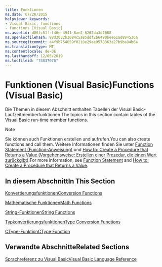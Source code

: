 ```yaml
---
title: Funktionen
ms.date: 07/20/2015
helpviewer_keywords:
- Visual Basic, functions
- functions [Visual Basic]
ms.assetid: d86fc51f-f46e-4941-8ae2-6262da3d2688
ms.openlocfilehash: 88d3032b3084c5a85ddf2b6490bee61ad894536a
ms.sourcegitcommit: a4f9b754059f0210e29ae0578363a27b9ba84b64
ms.translationtype: MT
ms.contentlocale: de-DE
ms.lasthandoff: 12/05/2019
ms.locfileid: "74837076"
---
```

# <a name="functions-visual-basic"></a><span data-ttu-id="700cc-102">Funktionen (Visual Basic)</span><span class="sxs-lookup"><span data-stu-id="700cc-102">Functions (Visual Basic)</span></span>
<span data-ttu-id="700cc-103">Die Themen in diesem Abschnitt enthalten Tabellen der Visual Basic-Laufzeitmemberfunktionen.</span><span class="sxs-lookup"><span data-stu-id="700cc-103">The topics in this section contain tables of the Visual Basic run-time member functions.</span></span>  
  
> [!NOTE]
> <span data-ttu-id="700cc-104">Sie können auch Funktionen erstellen und aufrufen.</span><span class="sxs-lookup"><span data-stu-id="700cc-104">You can also create functions and call them.</span></span> <span data-ttu-id="700cc-105">Weitere Informationen finden Sie unter [Function Statement (Function-Anweisung)](../../../visual-basic/language-reference/statements/function-statement.md) und [How to: Create a Procedure that Returns a Value (Vorgehensweise: Erstellen einer Prozedur, die einen Wert zurückgibt)](../../../visual-basic/programming-guide/language-features/procedures/how-to-create-a-procedure-that-returns-a-value.md).</span><span class="sxs-lookup"><span data-stu-id="700cc-105">For more information, see [Function Statement](../../../visual-basic/language-reference/statements/function-statement.md) and [How to: Create a Procedure that Returns a Value](../../../visual-basic/programming-guide/language-features/procedures/how-to-create-a-procedure-that-returns-a-value.md).</span></span>  
  
## <a name="in-this-section"></a><span data-ttu-id="700cc-106">In diesem Abschnitt</span><span class="sxs-lookup"><span data-stu-id="700cc-106">In This Section</span></span>  
 [<span data-ttu-id="700cc-107">Konvertierungsfunktionen</span><span class="sxs-lookup"><span data-stu-id="700cc-107">Conversion Functions</span></span>](../../../visual-basic/language-reference/functions/conversion-functions.md)  
  
 [<span data-ttu-id="700cc-108">Mathematische Funktionen</span><span class="sxs-lookup"><span data-stu-id="700cc-108">Math Functions</span></span>](../../../visual-basic/language-reference/functions/math-functions.md)  
  
 [<span data-ttu-id="700cc-109">String-Funktionen</span><span class="sxs-lookup"><span data-stu-id="700cc-109">String Functions</span></span>](../../../visual-basic/language-reference/functions/string-functions.md)  
  
 [<span data-ttu-id="700cc-110">Typkonvertierungsfunktionen</span><span class="sxs-lookup"><span data-stu-id="700cc-110">Type Conversion Functions</span></span>](../../../visual-basic/language-reference/functions/type-conversion-functions.md)  
  
 [<span data-ttu-id="700cc-111">CType-Funktion</span><span class="sxs-lookup"><span data-stu-id="700cc-111">CType Function</span></span>](../../../visual-basic/language-reference/functions/ctype-function.md)  
  
## <a name="related-sections"></a><span data-ttu-id="700cc-112">Verwandte Abschnitte</span><span class="sxs-lookup"><span data-stu-id="700cc-112">Related Sections</span></span>  
 [<span data-ttu-id="700cc-113">Sprachreferenz zu Visual Basic</span><span class="sxs-lookup"><span data-stu-id="700cc-113">Visual Basic Language Reference</span></span>](../../../visual-basic/language-reference/index.md)  
